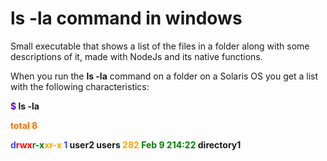 # ls -la command in windows

Small executable that shows a list of the files in a folder along with some descriptions of it, made with NodeJs and its native functions.

When you run the **ls -la** command on a folder on a Solaris OS you get a list with the following characteristics: 

<b><span style="color: #6200EA">$</span> ls -la</b>

<b><span style="color: #FF6F00">total 8</span></b>

<b><span style="color: #304FFE">d</span><span style="color: red">rwx</span><span style="color: green">r-x</span><span style="color: orange">xr-x</span><span style="color: #304FFE">   1</span>   user2   users  <span style="color:orange">        282</span><span style="color: green">  Feb 9 214:22</span>   directory1</b>
